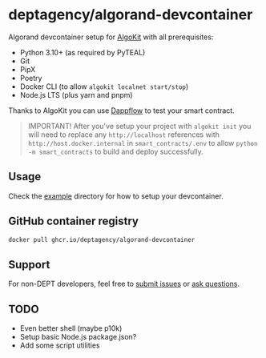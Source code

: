 # deptagency/algorand-devcontainer

Algorand devcontainer setup for [AlgoKit](https://developer.algorand.org/algokit/) with all prerequisites:

- Python 3.10+ (as required by PyTEAL)
- Git
- PipX
- Poetry
- Docker CLI (to allow `algokit localnet start/stop`)
- Node.js LTS (plus yarn and pnpm)

Thanks to AlgoKit you can use [Dappflow](https://app.dappflow.org) to test your smart contract.

> IMPORTANT! After you've setup your project with `algokit init` you will need to replace any `http://localhost` references with `http://host.docker.internal` in `smart_contracts/.env` to allow `python -m smart_contracts` to build and deploy successfully.

## Usage

Check the [example](/example/) directory for how to setup your devcontainer.

## GitHub container registry

```sh
docker pull ghcr.io/deptagency/algorand-devcontainer
```

## Support

For non-DEPT developers, feel free to [submit issues](https://github.com/deptagency/algorand-devcontainer/issues) or [ask questions](https://github.com/deptagency/algorand-devcontainer/discussions).

## TODO

- Even better shell (maybe p10k)
- Setup basic Node.js package.json?
- Add some script utilities
